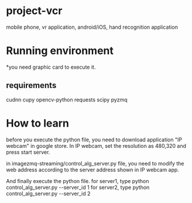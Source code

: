 # project-vcr
mobile phone, vr application, android/iOS, hand recognition application

# Running environment
*you need graphic card to execute it.

## requirements
cudnn
cupy
opencv-python
requests
scipy
pyzmq

# How to learn
before you execute the python file, you need to download application "IP webcam" in google store.
In IP webcam, set the resolution as 480,320 and press start server.

in imagezmq-streaming/control_alg_server.py file, you need to modify the web address according to the server address shown in IP webcam app.

And finally execute the python file.
for server1, type python control_alg_server.py --server_id 1 
for server2, type python control_alg_server.py --server_id 2 

